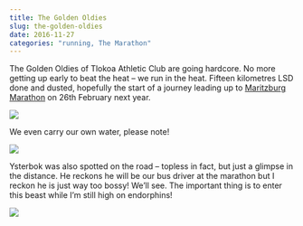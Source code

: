 ```yaml
---
title: The Golden Oldies
slug: the-golden-oldies
date: 2016-11-27
categories: "running, The Marathon"
---
```


<p>The Golden Oldies of Tlokoa Athletic Club are going hardcore. No more getting up early to beat the heat – we run in the heat. Fifteen kilometres LSD done and dusted, hopefully the start of a journey leading up to <a href="http://www.pmb42.co.za/pmb42/">Maritzburg Marathon</a> on 26th February next year.</p>
<p><img src="http://res.cloudinary.com/dy6grlu8z/image/upload/v1558841756/mp1totds1shn6qgcgib1.jpg"/></p>
<p>We even carry our own water, please note!</p>
<p><img src="http://res.cloudinary.com/dy6grlu8z/image/upload/v1558841757/t9i3kznrprijbbpacgfj.jpg"/></p>
<p>Ysterbok was also spotted on the road – topless in fact, but just a glimpse in the distance. He reckons he will be our bus driver at the marathon but I reckon he is just way too bossy! We’ll see. The important thing is to enter this beast while I’m still high on endorphins!</p>
<p><img src="http://res.cloudinary.com/dy6grlu8z/image/upload/v1558841758/l7obzkdwvflpb8xqaa9t.jpg"/></p>







